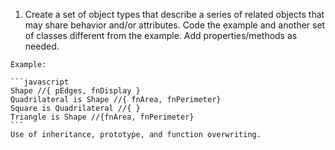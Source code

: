   1. Create a set of object types that describe a series of related objects that may share behavior and/or attributes. Code the example and another set of classes different from                         the example. Add properties/methods as needed.  

    Example: 
    
    ```javascript
    Shape //{ pEdges, fnDisplay } 
    Quadrilateral is Shape //{ fnArea, fnPerimeter}  
    Square is Quadrilateral //{ } 
    Triangle is Shape //{fnArea, fnPerimeter} 
    ```
    Use of inheritance, prototype, and function overwriting. 
